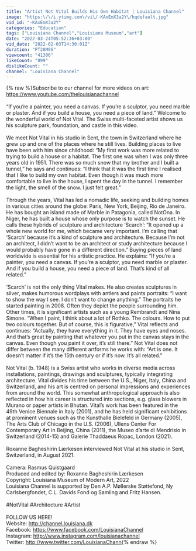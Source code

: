 ```yaml
---
title: "Artist Not Vital Builds His Own Habitat | Louisiana Channel"
image: "https:\/\/i.ytimg.com\/vi\/-KAxEmX3a2Y\/hqdefault.jpg"
vid_id: "-KAxEmX3a2Y"
categories: "Education"
tags: ["Louisiana Channel","Louisiana Museum","art"]
date: "2022-03-24T05:52:36+03:00"
vid_date: "2022-02-03T14:30:01Z"
duration: "PT28M9S"
viewcount: "41306"
likeCount: "899"
dislikeCount: ""
channel: "Louisiana Channel"
---
```

{% raw %}Subscribe to our channel for more videos on art: <a rel="nofollow" target="blank" href="https://www.youtube.com/thelouisianachannel">https://www.youtube.com/thelouisianachannel</a><br /><br />“If you’re a painter, you need a canvas. If you’re a sculptor, you need marble or plaster. And if you build a house, you need a piece of land.” Welcome to the wonderful world of Not Vital. The Swiss multi-faceted artist shows us his sculpture park, foundation, and castle in this video. <br /><br />We meet Not Vital in his studio in Sent, the town in Switzerland where he grew up and one of the places where he still lives. Building places to live have been with him since childhood: “My first work was more related to trying to build a house or a habitat. The first one was when I was only three years old in 1951. There was so much snow that my brother and I built a tunnel,” he says and continues: “I think that it was the first time I realised that I like to build my own habitat. Even though it was much more comfortable to live in the house, I spent the day in the tunnel. I remember the light, the smell of the snow. I just felt great.”<br /><br />Through the years, Vital has led a nomadic life, seeking and building homes in various cities around the globe: Paris, New York, Beijing, Rio de Janeiro. He has bought an island made of Marble in Patagonia, called NotOna. In Niger, he has built a house whose only purpose is to watch the sunset. He calls these hybrids of sculpture and architecture ‘Scarch’: “It opened up a whole new world for me, which became very important. I’m calling that ‘Scarch’ because it’s a kind of sculpture and architecture. Because I’m not an architect, I didn’t want to be an architect or study architecture because I would probably have gone in a different direction.” Buying pieces of land worldwide is essential for his artistic practice. He explains: “If you’re a painter, you need a canvas. If you’re a sculptor, you need marble or plaster. And if you build a house, you need a piece of land. That’s kind of all related.”<br /><br />‘Scarch’ is not the only thing Vital makes. He also creates sculptures in silver, makes humorous wordplays with antlers and paints portraits: “I want to show the way I see. I don’t want to change anything.” The portraits he started painting in 2008. Often they depict the people surrounding him. Other times, it is significant artists such as a young Rembrandt and Nina Simone. “When I paint, I think about a lot of Rothko. The colours. How to put two colours together. But of course, this is figurative,” Vital reflects and continues: “Actually, they have everything in it. They have eyes and noses. And that’s great by painting that whatever you put in the canvas stays in the canvas. Even though you paint it over, it’s still there.” Not Vital does not differ between the many different artforms he works with: “Art is one. It doesn’t matter if it’s the 15th century or if it’s now. It’s all related.”<br /><br />Not Vital (b. 1948) is a Swiss artist who works in diverse media across installations, paintings, drawings and sculptures, typically integrating architecture. Vital divides his time between the U.S., Niger, Italy, China and Switzerland, and his art is centred on personal impressions and experiences from around the world. This somewhat anthropological approach is also reflected in how his career is structured into sections, e.g. glass blowers in Murano or paper artists in Bhutan. Vital’s work has been featured in the 49th Venice Biennale in Italy (2001), and he has held significant exhibitions at prominent venues such as the Kunsthalle Bielefeld in Germany (2005), The Arts Club of Chicago in the U.S. (2006), Ullens Center For Contemporary Art in Beijing, China (2011), the Museo d’arte di Mendrisio in Switzerland (2014-15) and Galerie Thaddaeus Ropac, London (2021). <br /><br />Roxanne Bagheshirin Lærkesen interviewed Not Vital at his studio in Sent, Switzerland, in August 2021.<br /><br />Camera: Rasmus Quistgaard<br />Produced and edited by: Roxanne Bagheshirin Lærkesen<br />Copyright: Louisiana Museum of Modern Art, 2022<br />Louisiana Channel is supported by Den A.P. Møllerske Støttefond, Ny Carlsbergfondet, C.L. Davids Fond og Samling and Fritz Hansen.<br /><br />#NotVital #Architecture #Artist<br /><br />FOLLOW US HERE!<br />Website: <a rel="nofollow" target="blank" href="http://channel.louisiana.dk">http://channel.louisiana.dk</a><br />Facebook: <a rel="nofollow" target="blank" href="https://www.facebook.com/LouisianaChannel">https://www.facebook.com/LouisianaChannel</a><br />Instagram: <a rel="nofollow" target="blank" href="http://www.instagram.com/louisianachannel">http://www.instagram.com/louisianachannel</a><br />Twitter: <a rel="nofollow" target="blank" href="http://www.twitter.com/LouisianaChann">http://www.twitter.com/LouisianaChann</a>{% endraw %}

